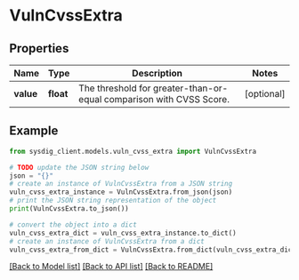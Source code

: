 # VulnCvssExtra


## Properties

Name | Type | Description | Notes
------------ | ------------- | ------------- | -------------
**value** | **float** | The threshold for greater-than-or-equal comparison with CVSS Score. | [optional] 

## Example

```python
from sysdig_client.models.vuln_cvss_extra import VulnCvssExtra

# TODO update the JSON string below
json = "{}"
# create an instance of VulnCvssExtra from a JSON string
vuln_cvss_extra_instance = VulnCvssExtra.from_json(json)
# print the JSON string representation of the object
print(VulnCvssExtra.to_json())

# convert the object into a dict
vuln_cvss_extra_dict = vuln_cvss_extra_instance.to_dict()
# create an instance of VulnCvssExtra from a dict
vuln_cvss_extra_from_dict = VulnCvssExtra.from_dict(vuln_cvss_extra_dict)
```
[[Back to Model list]](../README.md#documentation-for-models) [[Back to API list]](../README.md#documentation-for-api-endpoints) [[Back to README]](../README.md)


